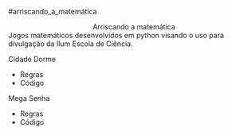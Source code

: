 #arriscando_a_matemática

<center><div class='alert alert-info'> Arriscando a matemática </div></center>
Jogos matemáticos desenvolvidos em python visando o uso para divulgação da Ilum Escola de Ciência.

Cidade Dorme
* Regras
* Código
  
Mega Senha
* Regras
* Código
